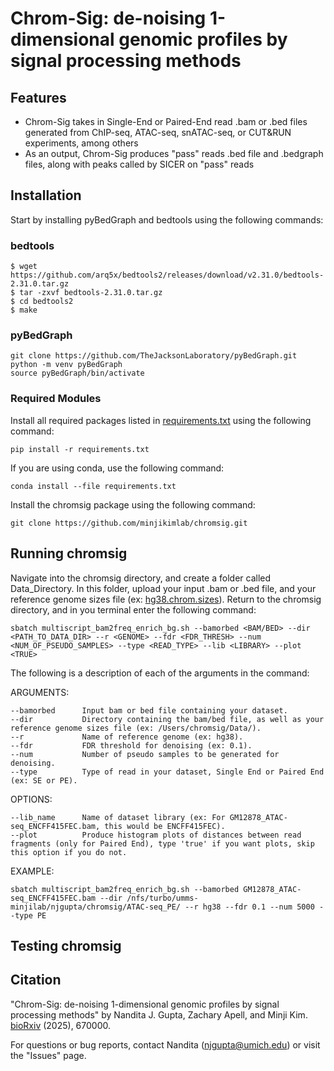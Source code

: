 # Chrom-Sig: de-noising 1-dimensional genomic profiles by signal processing methods

## Features
* Chrom-Sig takes in Single-End or Paired-End read .bam or .bed files generated from ChIP-seq, ATAC-seq, snATAC-seq, or CUT&RUN experiments, among others 
* As an output, Chrom-Sig produces "pass" reads .bed file and .bedgraph files, along with peaks called by SICER on "pass" reads

## Installation
Start by installing pyBedGraph and bedtools using the following commands:
### bedtools
```
$ wget https://github.com/arq5x/bedtools2/releases/download/v2.31.0/bedtools-2.31.0.tar.gz
$ tar -zxvf bedtools-2.31.0.tar.gz
$ cd bedtools2
$ make
```
### pyBedGraph
```
git clone https://github.com/TheJacksonLaboratory/pyBedGraph.git
python -m venv pyBedGraph
source pyBedGraph/bin/activate
```
### Required Modules
Install all required packages listed in [requirements.txt](https://github.com/minjikimlab/chromsig/blob/main/v0.0.2/requirements.txt) using the following command:

`pip install -r requirements.txt`

If you are using conda, use the following command:

`conda install --file requirements.txt`

Install the chromsig package using the following command:

`git clone https://github.com/minjikimlab/chromsig.git`

## Running chromsig

Navigate into the chromsig directory, and create a folder called Data_Directory. In this folder, upload your input .bam or .bed file, and your reference genome sizes file (ex: [hg38.chrom.sizes](https://github.com/minjikimlab/chromsig/blob/main/v0.0.2/hg38.chrom.sizes)).
Return to the chromsig directory, and in you terminal enter the following command:

`sbatch multiscript_bam2freq_enrich_bg.sh --bamorbed <BAM/BED> --dir <PATH_TO_DATA_DIR> --r <GENOME> --fdr <FDR_THRESH> --num <NUM_OF_PSEUDO_SAMPLES> --type <READ_TYPE> --lib <LIBRARY> --plot <TRUE>`

The following is a description of each of the arguments in the command:

ARGUMENTS:

    --bamorbed      Input bam or bed file containing your dataset.
    --dir           Directory containing the bam/bed file, as well as your reference genome sizes file (ex: /Users/chromsig/Data/).
    --r             Name of reference genome (ex: hg38).
    --fdr           FDR threshold for denoising (ex: 0.1).
    --num           Number of pseudo samples to be generated for denoising.
    --type          Type of read in your dataset, Single End or Paired End (ex: SE or PE).

OPTIONS:
      
    --lib_name      Name of dataset library (ex: For GM12878_ATAC-seq_ENCFF415FEC.bam, this would be ENCFF415FEC).
    --plot          Produce histogram plots of distances between read fragments (only for Paired End), type 'true' if you want plots, skip this option if you do not.
            
EXAMPLE:

    sbatch multiscript_bam2freq_enrich_bg.sh --bamorbed GM12878_ATAC-seq_ENCFF415FEC.bam --dir /nfs/turbo/umms-minjilab/njgupta/chromsig/ATAC-seq_PE/ --r hg38 --fdr 0.1 --num 5000 --type PE

## Testing chromsig


## Citation
"Chrom-Sig: de-noising 1-dimensional genomic profiles by signal processing methods" by Nandita J. Gupta, Zachary Apell, and Minji Kim. [bioRxiv](https://www.biorxiv.org/content/10.1101/2025.08.12.670000v1) (2025), 670000.

For questions or bug reports, contact Nandita (njgupta@umich.edu) or visit the "Issues" page.
